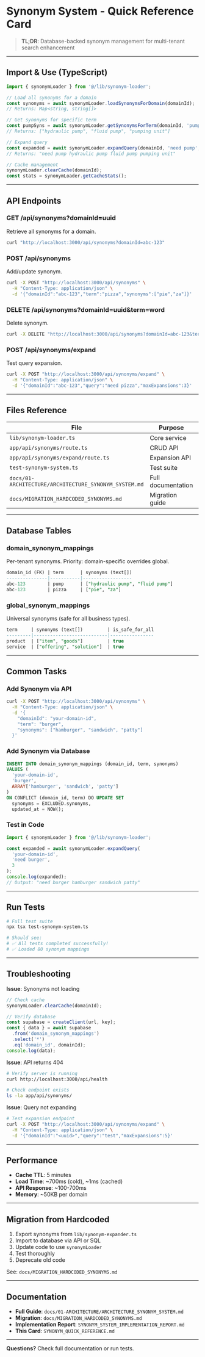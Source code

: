 # Synonym System - Quick Reference Card

> **TL;DR**: Database-backed synonym management for multi-tenant search enhancement

---

## Import & Use (TypeScript)

```typescript
import { synonymLoader } from '@/lib/synonym-loader';

// Load all synonyms for a domain
const synonyms = await synonymLoader.loadSynonymsForDomain(domainId);
// Returns: Map<string, string[]>

// Get synonyms for specific term
const pumpSyns = await synonymLoader.getSynonymsForTerm(domainId, 'pump');
// Returns: ["hydraulic pump", "fluid pump", "pumping unit"]

// Expand query
const expanded = await synonymLoader.expandQuery(domainId, 'need pump', 3);
// Returns: "need pump hydraulic pump fluid pump pumping unit"

// Cache management
synonymLoader.clearCache(domainId);
const stats = synonymLoader.getCacheStats();
```

---

## API Endpoints

### GET /api/synonyms?domainId=uuid
Retrieve all synonyms for a domain.
```bash
curl "http://localhost:3000/api/synonyms?domainId=abc-123"
```

### POST /api/synonyms
Add/update synonym.
```bash
curl -X POST "http://localhost:3000/api/synonyms" \
  -H "Content-Type: application/json" \
  -d '{"domainId":"abc-123","term":"pizza","synonyms":["pie","za"]}'
```

### DELETE /api/synonyms?domainId=uuid&term=word
Delete synonym.
```bash
curl -X DELETE "http://localhost:3000/api/synonyms?domainId=abc-123&term=pizza"
```

### POST /api/synonyms/expand
Test query expansion.
```bash
curl -X POST "http://localhost:3000/api/synonyms/expand" \
  -H "Content-Type: application/json" \
  -d '{"domainId":"abc-123","query":"need pizza","maxExpansions":3}'
```

---

## Files Reference

| File | Purpose | Size |
|------|---------|------|
| `lib/synonym-loader.ts` | Core service | 4.9K |
| `app/api/synonyms/route.ts` | CRUD API | 3.5K |
| `app/api/synonyms/expand/route.ts` | Expansion API | 1.1K |
| `test-synonym-system.ts` | Test suite | 5.5K |
| `docs/01-ARCHITECTURE/ARCHITECTURE_SYNONYM_SYSTEM.md` | Full documentation | 12K |
| `docs/MIGRATION_HARDCODED_SYNONYMS.md` | Migration guide | 10K |

---

## Database Tables

### domain_synonym_mappings
Per-tenant synonyms. Priority: domain-specific overrides global.
```sql
domain_id (FK) | term      | synonyms (text[])
---------------|-----------|------------------
abc-123        | pump      | ["hydraulic pump", "fluid pump"]
abc-123        | pizza     | ["pie", "za"]
```

### global_synonym_mappings
Universal synonyms (safe for all business types).
```sql
term     | synonyms (text[])         | is_safe_for_all
---------|---------------------------|----------------
product  | ["item", "goods"]         | true
service  | ["offering", "solution"]  | true
```

---

## Common Tasks

### Add Synonym via API
```bash
curl -X POST "http://localhost:3000/api/synonyms" \
  -H "Content-Type: application/json" \
  -d '{
    "domainId": "your-domain-id",
    "term": "burger",
    "synonyms": ["hamburger", "sandwich", "patty"]
  }'
```

### Add Synonym via Database
```sql
INSERT INTO domain_synonym_mappings (domain_id, term, synonyms)
VALUES (
  'your-domain-id',
  'burger',
  ARRAY['hamburger', 'sandwich', 'patty']
)
ON CONFLICT (domain_id, term) DO UPDATE SET
  synonyms = EXCLUDED.synonyms,
  updated_at = NOW();
```

### Test in Code
```typescript
import { synonymLoader } from '@/lib/synonym-loader';

const expanded = await synonymLoader.expandQuery(
  'your-domain-id',
  'need burger',
  3
);
console.log(expanded);
// Output: "need burger hamburger sandwich patty"
```

---

## Run Tests
```bash
# Full test suite
npx tsx test-synonym-system.ts

# Should see:
# ✅ All tests completed successfully!
# ✅ Loaded 80 synonym mappings
```

---

## Troubleshooting

**Issue**: Synonyms not loading
```typescript
// Check cache
synonymLoader.clearCache(domainId);

// Verify database
const supabase = createClient(url, key);
const { data } = await supabase
  .from('domain_synonym_mappings')
  .select('*')
  .eq('domain_id', domainId);
console.log(data);
```

**Issue**: API returns 404
```bash
# Verify server is running
curl http://localhost:3000/api/health

# Check endpoint exists
ls -la app/api/synonyms/
```

**Issue**: Query not expanding
```bash
# Test expansion endpoint
curl -X POST "http://localhost:3000/api/synonyms/expand" \
  -H "Content-Type: application/json" \
  -d '{"domainId":"<uuid>","query":"test","maxExpansions":5}'
```

---

## Performance

- **Cache TTL**: 5 minutes
- **Load Time**: ~700ms (cold), ~1ms (cached)
- **API Response**: ~100-700ms
- **Memory**: ~50KB per domain

---

## Migration from Hardcoded

1. Export synonyms from `lib/synonym-expander.ts`
2. Import to database via API or SQL
3. Update code to use `synonymLoader`
4. Test thoroughly
5. Deprecate old code

See: `docs/MIGRATION_HARDCODED_SYNONYMS.md`

---

## Documentation

- **Full Guide**: `docs/01-ARCHITECTURE/ARCHITECTURE_SYNONYM_SYSTEM.md`
- **Migration**: `docs/MIGRATION_HARDCODED_SYNONYMS.md`
- **Implementation Report**: `SYNONYM_SYSTEM_IMPLEMENTATION_REPORT.md`
- **This Card**: `SYNONYM_QUICK_REFERENCE.md`

---

**Questions?** Check full documentation or run tests.
